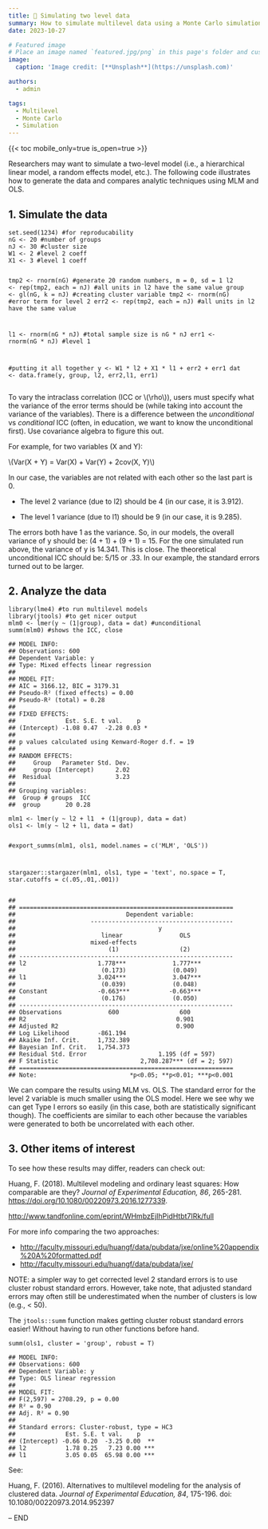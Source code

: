 ```yaml
---
title: 🎉 Simulating two level data
summary: How to simulate multilevel data using a Monte Carlo simulation.
date: 2023-10-27

# Featured image
# Place an image named `featured.jpg/png` in this page's folder and customize its options here.
image:
  caption: 'Image credit: [**Unsplash**](https://unsplash.com)'

authors:
  - admin

tags:
  - Multilevel
  - Monte Carlo
  - Simulation
---
```


{{< toc mobile_only=true is_open=true >}}

<p>Researchers may want to simulate a two-level model (i.e., a hierarchical linear model, a random effects model, etc.). The following code illustrates how to generate the data and compares analytic techniques using MLM and OLS.</p>
<div id="simulate-the-data" class="section level2">
<h2>1. Simulate the data</h2>
<pre class="r"><code>set.seed(1234) #for reproducability
nG &lt;- 20 #number of groups
nJ &lt;- 30 #cluster size
W1 &lt;- 2 #level 2 coeff
X1 &lt;- 3 #level 1 coeff

tmp2 &lt;- rnorm(nG) #generate 20 random numbers, m = 0, sd = 1
l2 &lt;- rep(tmp2, each = nJ) #all units in l2 have the same value
group &lt;- gl(nG, k = nJ) #creating cluster variable
tmp2 &lt;- rnorm(nG) #error term for level 2
err2 &lt;- rep(tmp2, each = nJ) #all units in l2 have the same value

l1 &lt;- rnorm(nG * nJ) #total sample size is nG * nJ
err1 &lt;- rnorm(nG * nJ) #level 1 

#putting it all together
y &lt;- W1 * l2 + X1 * l1 + err2 + err1
dat &lt;- data.frame(y, group, l2, err2,l1, err1)</code></pre>
<p>To vary the intraclass correlation (ICC or <span class="math inline">\(\rho\)</span>), users must specify what the variance of the error terms should be (while taking into account the variance of the variables). There is a difference between the <em>unconditional</em> vs <em>conditional</em> ICC (often, in education, we want to know the unconditional first). Use covariance algebra to figure this out.</p>
<p>For example, for two variables (X and Y):</p>
<p><span class="math inline">\(Var(X + Y) = Var(X) + Var(Y) + 2cov(X, Y)\)</span></p>
<p>In our case, the variables are not related with each other so the last part is 0.</p>
<ul>
<li><p>The level 2 variance (due to l2) should be 4 (in our case, it is 3.912).</p></li>
<li><p>The level 1 variance (due to l1) should be 9 (in our case, it is 9.285).</p></li>
</ul>
<p>The errors both have 1 as the variance. So, in our models, the overall variance of y should be: (4 + 1) + (9 + 1) = 15. For the one simulated run above, the variance of y is 14.341. This is close. The theoretical unconditional ICC should be: 5/15 or .33. In our example, the standard errors turned out to be larger.</p>
</div>
<div id="analyze-the-data" class="section level2">
<h2>2. Analyze the data</h2>
<pre class="r"><code>library(lme4) #to run multilevel models
library(jtools) #to get nicer output
mlm0 &lt;- lmer(y ~ (1|group), data = dat) #unconditional
summ(mlm0) #shows the ICC, close</code></pre>
<pre><code>## MODEL INFO:
## Observations: 600
## Dependent Variable: y
## Type: Mixed effects linear regression 
## 
## MODEL FIT:
## AIC = 3166.12, BIC = 3179.31
## Pseudo-R² (fixed effects) = 0.00
## Pseudo-R² (total) = 0.28 
## 
## FIXED EFFECTS:
##              Est. S.E. t val.    p  
## (Intercept) -1.08 0.47  -2.28 0.03 *
## 
## p values calculated using Kenward-Roger d.f. = 19 
## 
## RANDOM EFFECTS:
##     Group   Parameter Std. Dev.
##     group (Intercept)      2.02
##  Residual                  3.23
## 
## Grouping variables:
##  Group # groups  ICC
##  group       20 0.28</code></pre>
<pre class="r"><code>mlm1 &lt;- lmer(y ~ l2 + l1  + (1|group), data = dat)
ols1 &lt;- lm(y ~ l2 + l1, data = dat)

#export_summs(mlm1, ols1, model.names = c(&#39;MLM&#39;, &#39;OLS&#39;))

stargazer::stargazer(mlm1, ols1, type = &#39;text&#39;, no.space = T, star.cutoffs = c(.05,.01,.001))</code></pre>
<pre><code>## 
## ============================================================
##                               Dependent variable:           
##                     ----------------------------------------
##                                        y                    
##                        linear                OLS            
##                     mixed-effects                           
##                          (1)                 (2)            
## ------------------------------------------------------------
## l2                    1.778***             1.777***         
##                        (0.173)             (0.049)          
## l1                    3.024***             3.047***         
##                        (0.039)             (0.048)          
## Constant              -0.663***           -0.663***         
##                        (0.176)             (0.050)          
## ------------------------------------------------------------
## Observations             600                 600            
## R2                                          0.901           
## Adjusted R2                                 0.900           
## Log Likelihood        -861.194                              
## Akaike Inf. Crit.     1,732.389                             
## Bayesian Inf. Crit.   1,754.373                             
## Residual Std. Error                    1.195 (df = 597)     
## F Statistic                       2,708.287*** (df = 2; 597)
## ============================================================
## Note:                          *p&lt;0.05; **p&lt;0.01; ***p&lt;0.001</code></pre>
<p>We can compare the results using MLM vs. OLS. The standard error for the level 2 variable is much smaller using the OLS model. Here we see why we can get Type I errors so easily (in this case, both are statistically significant though). The coefficients are similar to each other because the variables were generated to both be uncorrelated with each other.</p>
</div>
<div id="other-items-of-interest" class="section level2">
<h2>3. Other items of interest</h2>
<p>To see how these results may differ, readers can check out:</p>
<p>Huang, F. (2018). Multilevel modeling and ordinary least squares: How comparable are they? <em>Journal of Experimental Education, 86</em>, 265-281. <a href="https://doi.org/10.1080/00220973.2016.1277339" class="uri">https://doi.org/10.1080/00220973.2016.1277339</a>.</p>
<p><a href="http://www.tandfonline.com/eprint/WHmbzEjIhPidHtbt7IRk/full" class="uri">http://www.tandfonline.com/eprint/WHmbzEjIhPidHtbt7IRk/full</a></p>
<p>For more info comparing the two approaches:</p>
<ul>
<li><a href="http://faculty.missouri.edu/huangf/data/pubdata/jxe/online%20appendix%20A%20formatted.pdf">http://faculty.missouri.edu/huangf/data/pubdata/jxe/online%20appendix%20A%20formatted.pdf</a></li>
<li><a href="http://faculty.missouri.edu/huangf/data/pubdata/jxe/" class="uri">http://faculty.missouri.edu/huangf/data/pubdata/jxe/</a></li>
</ul>
<p>NOTE: a simpler way to get corrected level 2 standard errors is to use cluster robust standard errors. However, take note, that adjusted standard errors may often still be underestimated when the number of clusters is low (e.g., &lt; 50).</p>
<p>The <code>jtools::summ</code> function makes getting cluster robust standard errors easier! Without having to run other functions before hand.</p>
<pre class="r"><code>summ(ols1, cluster = &#39;group&#39;, robust = T)</code></pre>
<pre><code>## MODEL INFO:
## Observations: 600
## Dependent Variable: y
## Type: OLS linear regression 
## 
## MODEL FIT:
## F(2,597) = 2708.29, p = 0.00
## R² = 0.90
## Adj. R² = 0.90 
## 
## Standard errors: Cluster-robust, type = HC3
##              Est. S.E. t val.    p    
## (Intercept) -0.66 0.20  -3.25 0.00  **
## l2           1.78 0.25   7.23 0.00 ***
## l1           3.05 0.05  65.98 0.00 ***</code></pre>
<p>See:</p>
<p>Huang, F. (2016). Alternatives to multilevel modeling for the analysis of clustered data. <em>Journal of Experimental Education, 84</em>, 175-196. doi: 10.1080/00220973.2014.952397</p>
<p>– END</p>
</div>
